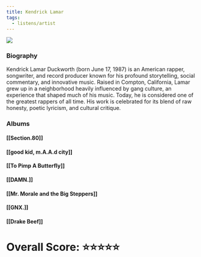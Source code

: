 ```yaml
---
title: Kendrick Lamar
tags:
  - listens/artist
---
```


![](https://www.jazzmusicarchives.com/images/artists/kendrick-lamar-20240424090734.jpg)

### Biography

Kendrick Lamar Duckworth (born June 17, 1987) is an American rapper, songwriter, and record producer known for his profound storytelling, social commentary, and innovative music. Raised in Compton, California, Lamar grew up in a neighborhood heavily influenced by gang culture, an experience that shaped much of his music. Today, he is considered one of the greatest rappers of all time. His work is celebrated for its blend of raw honesty, poetic lyricism, and cultural critique.
### Albums

#### [[Section.80]]

#### [[good kid, m.A.A.d city]]

#### [[To Pimp A Butterfly]]

#### [[DAMN.]]

#### [[Mr. Morale and the Big Steppers]]

#### [[GNX.]]

#### [[Drake Beef]]


# Overall Score: ⭐️⭐️⭐️⭐️⭐️